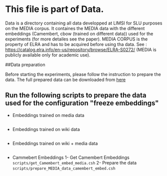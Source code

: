 #
# This file is part of Data.

Data is a directory containing all data developped at LIMSI for SLU purposes on the MEDIA corpus. 
It containes the MEDIA data with the different embeddings (Camembert, cbow (trained on different data)) used for the experiments (for more detailes see the paper).
MEDIA CORPUS is the property of ELRA and has to be acquired before using tha data. See : https://catalog.elra.info/en-us/repository/browse/ELRA-S0272/ (MEDIA is publicly available only for academic use).


##Data preparation 

Before starting the experiments, please follow the instruction to prepare the data. 
The full prepared data can be downloaded from [here](https://perso.limsi.fr/ghannay/Data.zip) 

## Run the following scripts to prepare the data used for the configuration "freeze embeddings"
- Embeddings trained on media data
	```  scripts/prepare_MEDIA_data.csh 
	```
- Embeddings trained on wiki data
	``` scripts/prepare_MEDIA_data_wiki.csh 
	```
- Embeddings trained on wiki + media data
	```scripts/prepare_MEDIA_data_wiki.csh 
	```
- Cammebert Embeddings 
	1- Get Camembert Embeddings 
		``` scripts/get_Camembert_embed_media.csh
		```
	2- Prepare the data 
		``` scripts/prepare_MEDIA_data_camembert_embed.csh
		```
